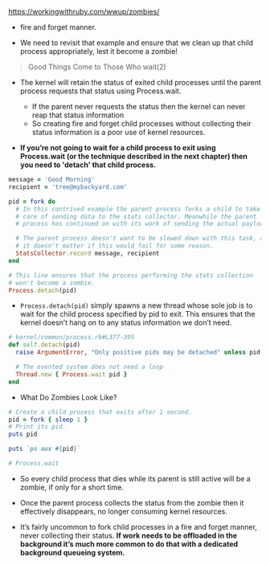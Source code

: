 https://workingwithruby.com/wwup/zombies/

+ fire and forget manner.

+ We need to revisit that example and ensure that we clean up that child process appropriately, lest it become a zombie!

> Good Things Come to Those Who wait(2)

+ The kernel will retain the status of exited child processes until the parent process requests that status using Process.wait.
    + If the parent never requests the status then the kernel can never reap that status information
    + So creating fire and forget child processes without collecting their status information is a poor use of kernel resources.

+ **If you’re not going to wait for a child process to exit using Process.wait (or the technique described in the next chapter) then you need to 'detach' that child process.**

```ruby
message = 'Good Morning'
recipient = 'tree@mybackyard.com'

pid = fork do
  # In this contrived example the parent process forks a child to take
  # care of sending data to the stats collector. Meanwhile the parent
  # process has continued on with its work of sending the actual payload.

  # The parent process doesn't want to be slowed down with this task, and
  # it doesn't matter if this would fail for some reason.
  StatsCollector.record message, recipient
end

# This line ensures that the process performing the stats collection
# won't become a zombie.
Process.detach(pid)
```

+ `Process.detach(pid)` simply spawns a new thread whose sole job is to wait for the child process specified by pid to exit. This ensures that the kernel doesn’t hang on to any status information we don’t need.

```ruby
# kernel/common/process.rb#L377-395
def self.detach(pid)
  raise ArgumentError, "Only positive pids may be detached" unless pid > 0

  # The evented system does not need a loop
  Thread.new { Process.wait pid }
end
```

+ What Do Zombies Look Like?
```ruby
# Create a child process that exits after 1 second.
pid = fork { sleep 1 }
# Print its pid.
puts pid

puts `ps aux #{pid}`

# Process.wait
```

+ So every child process that dies while its parent is still active will be a zombie, if only for a short time.

+ Once the parent process collects the status from the zombie then it effectively disappears, no longer consuming kernel resources.

+ It’s fairly uncommon to fork child processes in a fire and forget manner, never collecting their status. **If work needs to be offloaded in the background it’s much more common to do that with a dedicated background queueing system.**


